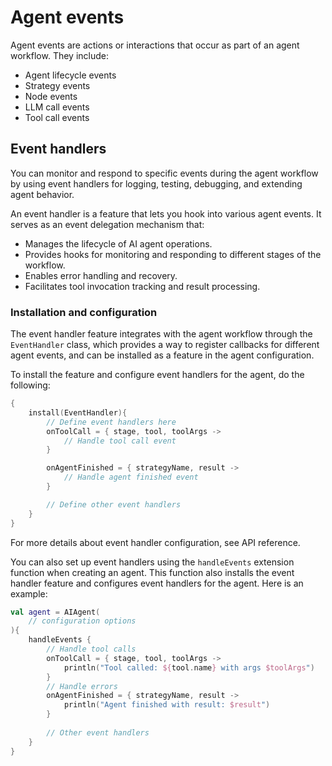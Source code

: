 # Agent events

Agent events are actions or interactions that occur as part of an agent workflow. They include:

- Agent lifecycle events
- Strategy events
- Node events
- LLM call events
- Tool call events

## Event handlers

You can monitor and respond to specific events during the agent workflow by using event handlers for logging, testing, debugging, and extending agent behavior.

An event handler is a feature that lets you hook into various agent events.
It serves as an event delegation mechanism that:

- Manages the lifecycle of AI agent operations.
- Provides hooks for monitoring and responding to different stages of the workflow.
- Enables error handling and recovery.
- Facilitates tool invocation tracking and result processing.

<!--## Key components

The EventHandler entity consists of five main handler types:

- Initialization handler that executes at the initialization of an agent run
- Result handler that processes successful results from agent operations
- Error handler that handles exceptions and errors that occur during execution
- Tool call listener that notifies when a tool is about to be invoked
- Tool result listener that processes the results after a tool has been called-->


### Installation and configuration

The event handler feature integrates with the agent workflow through the `EventHandler` class,
which provides a way to register callbacks for different agent events, and can be installed as a feature in the agent configuration.

To install the feature and configure event handlers for the agent, do the following:

```kotlin
{
    install(EventHandler){
        // Define event handlers here
        onToolCall = { stage, tool, toolArgs ->
            // Handle tool call event
        }

        onAgentFinished = { strategyName, result ->
            // Handle agent finished event
        }

        // Define other event handlers
    }
}
```

For more details about event handler configuration, see API reference.<!--[TODO] Link to API reference-->

You can also set up event handlers using the `handleEvents` extension function when creating an agent.
This function also installs the event handler feature and configures event handlers for the agent. Here is an example:

```kotlin
val agent = AIAgent(
    // configuration options
){
    handleEvents {
        // Handle tool calls
        onToolCall = { stage, tool, toolArgs ->
            println("Tool called: ${tool.name} with args $toolArgs")
        }
        // Handle errors
        onAgentFinished = { strategyName, result ->
            println("Agent finished with result: $result")
        }
        
        // Other event handlers
    }
}
```


